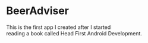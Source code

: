 # BeerAdviser

This is the first app I created after I started<br>
reading a book called Head First Android Development.
